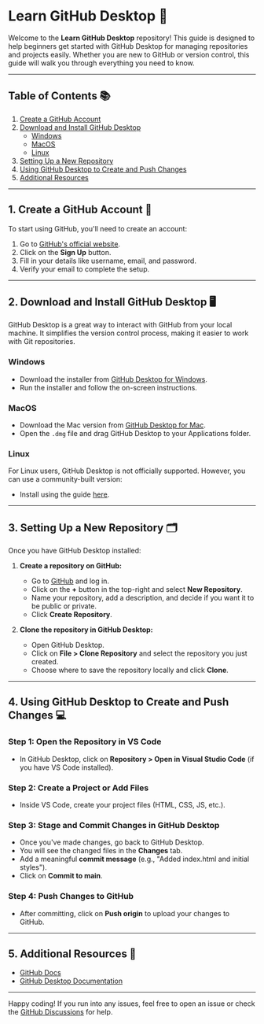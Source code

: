 # Learn GitHub Desktop 🚀

Welcome to the **Learn GitHub Desktop** repository! This guide is designed to help beginners get started with GitHub Desktop for managing repositories and projects easily. Whether you are new to GitHub or version control, this guide will walk you through everything you need to know.

---

## Table of Contents 📚

1. [Create a GitHub Account](#create-a-github-account)
2. [Download and Install GitHub Desktop](#download-and-install-github-desktop)
    - [Windows](#windows)
    - [MacOS](#macos)
    - [Linux](#linux)
3. [Setting Up a New Repository](#setting-up-a-new-repository)
4. [Using GitHub Desktop to Create and Push Changes](#using-github-desktop-to-create-and-push-changes)
5. [Additional Resources](#additional-resources)

---

## 1. Create a GitHub Account 📝

To start using GitHub, you'll need to create an account:

1. Go to [GitHub's official website](https://github.com/).
2. Click on the **Sign Up** button.
3. Fill in your details like username, email, and password.
4. Verify your email to complete the setup.

---

## 2. Download and Install GitHub Desktop 🖥️

GitHub Desktop is a great way to interact with GitHub from your local machine. It simplifies the version control process, making it easier to work with Git repositories.

### Windows

- Download the installer from [GitHub Desktop for Windows](https://central.github.com/deployments/desktop/desktop/latest/win32).
- Run the installer and follow the on-screen instructions.

### MacOS

- Download the Mac version from [GitHub Desktop for Mac](https://central.github.com/deployments/desktop/desktop/latest/darwin).
- Open the `.dmg` file and drag GitHub Desktop to your Applications folder.

### Linux

For Linux users, GitHub Desktop is not officially supported. However, you can use a community-built version:

- Install using the guide [here](https://github.com/shiftkey/desktop#installation-linux).

---

## 3. Setting Up a New Repository 🗂️

Once you have GitHub Desktop installed:

1. **Create a repository on GitHub:**
    - Go to [GitHub](https://github.com) and log in.
    - Click on the **+** button in the top-right and select **New Repository**.
    - Name your repository, add a description, and decide if you want it to be public or private.
    - Click **Create Repository**.
  
2. **Clone the repository in GitHub Desktop:**
    - Open GitHub Desktop.
    - Click on **File > Clone Repository** and select the repository you just created.
    - Choose where to save the repository locally and click **Clone**.

---

## 4. Using GitHub Desktop to Create and Push Changes 💻

### Step 1: Open the Repository in VS Code
- In GitHub Desktop, click on **Repository > Open in Visual Studio Code** (if you have VS Code installed).

### Step 2: Create a Project or Add Files
- Inside VS Code, create your project files (HTML, CSS, JS, etc.).

### Step 3: Stage and Commit Changes in GitHub Desktop
- Once you've made changes, go back to GitHub Desktop.
- You will see the changed files in the **Changes** tab.
- Add a meaningful **commit message** (e.g., "Added index.html and initial styles").
- Click on **Commit to main**.

### Step 4: Push Changes to GitHub
- After committing, click on **Push origin** to upload your changes to GitHub.

---

## 5. Additional Resources 📘

- [GitHub Docs](https://docs.github.com/en)
- [GitHub Desktop Documentation](https://docs.github.com/en/desktop)

---

Happy coding! If you run into any issues, feel free to open an issue or check the [GitHub Discussions](https://github.com/community/community/discussions) for help.


